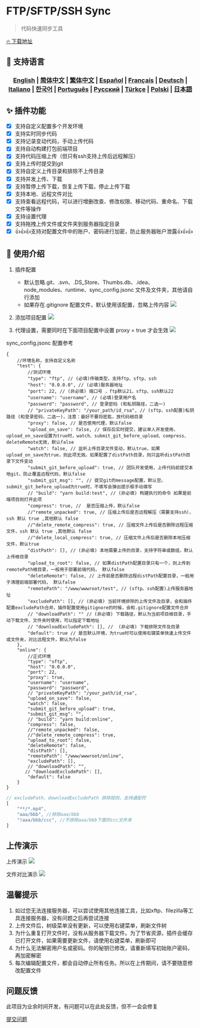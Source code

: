 # FTP/SFTP/SSH Sync 

> 代码快速同步工具

[🔥 下载地址](https://marketplace.visualstudio.com/items?itemName=oorzc.ssh-tools)

## 🎉 支持语言

<h3 align="center">
    <a href="https://github.com/oorzc/vscode_sync_tool/blob/main/lang/en.md">English</a> |
    <a href="https://github.com/oorzc/vscode_sync_tool/blob/main/lang/zh.md">简体中文</a> |
    <a href="https://github.com/oorzc/vscode_sync_tool/blob/main/lang/zh-tw.md">繁体中文</a> |
    <a href="https://github.com/oorzc/vscode_sync_tool/blob/main/lang/es.md">Español</a> |
    <a href="https://github.com/oorzc/vscode_sync_tool/blob/main/lang/fr.md">Français</a> |
    <a href="https://github.com/oorzc/vscode_sync_tool/blob/main/lang/de.md">Deutsch</a> |
    <a href="https://github.com/oorzc/vscode_sync_tool/blob/main/lang/it.md">Italiano</a> |
    <a href="https://github.com/oorzc/vscode_sync_tool/blob/main/lang/ko.md">한국어</a> |
    <a href="https://github.com/oorzc/vscode_sync_tool/blob/main/lang/pt.md">Português</a> |
    <a href="https://github.com/oorzc/vscode_sync_tool/blob/main/lang/ru.md">Pусский</a> |
    <a href="https://github.com/oorzc/vscode_sync_tool/blob/main/lang/tr.md">Türkçe</a> |
    <a href="https://github.com/oorzc/vscode_sync_tool/blob/main/lang/pl.md">Polski</a> |
    <a href="https://github.com/oorzc/vscode_sync_tool/blob/main/lang/ja.md">日本語</a> 
</h3>

## ✨ 插件功能

-   [x] 支持自定义配置多个开发环境
-   [x] 支持实时同步代码
-   [x] 支持记录变动代码，手动上传代码
-   [x] 支持自动构建打包前端项目
-   [x] 支持代码压缩上传（但只有ssh支持上传后远程解压）
-   [x] 支持上传时提交到git 
-   [x] 支持自定义上传目录和排除不上传目录
-   [x] 支持并发上传、下载
-   [x] 支持暂停上传下载，恢复上传下载，停止上传下载
-   [x] 支持本地、远程文件对比
-   [x] 支持查看远程代码，可以进行增删改查、修改权限、移动代码、重命名、下载文件等操作
-   [x] 支持设置代理
-   [x] 支持拖拽上传文件或文件夹到服务器指定目录
-   [x] 👍👍👍支持对配置文件中的账户、密码进行加密，防止服务器账户泄露👍👍👍

## 📖 使用介绍

1. 插件配置

    - 默认忽略.git、.svn、.DS_Store、Thumbs.db、.idea、node_modules、runtime、sync_config.jsonc 文件及文件夹，其他请自行添加
    - 如果存在.gitignore 配置文件，默认使用该配置，忽略上传内容
      ![](https://cdn.jsdelivr.net/gh/oorzc/public_img@main/img/2024%2F11%2F12%2F2a2b4adc7305c7b1c84d796da57cfe81.png)

2. 添加项目配置
   ![](https://cdn.jsdelivr.net/gh/oorzc/public_img@main/img/2024%2F11%2F12%2F0aba393b99df91a094fac6c14a2aebe1.gif)

3. 代理设置，需要同时在下面项目配置中设置 proxy = true 才会生效
   ![](https://cdn.jsdelivr.net/gh/oorzc/public_img@main/img/2024%2F11%2F12%2F9f00f0451dd2c558ad469178d0058713.png)

sync_config.jsonc 配置参考

```jsonc
{
	//环境名称，支持自定义名称
	"test": {
		//测试环境
		"type": "ftp", // (必填)传输类型，支持ftp、sftp、ssh
		"host": "0.0.0.0", // (必填)服务器地址
		"port": 22, // (非必填) 端口号 ，ftp默认21，sftp、ssh默认22
		"username": "username", // (必填)登录用户名
		"password": "password", // 登录密码 (和私钥路径，二选一)
		// "privateKeyPath": "/your_path/id_rsa", // (sftp、ssh配置)私钥路径 (和登录密码，二选一)，注意：最好不要将密匙，放代码根目录
		"proxy": false, // 是否使用代理，默认false
		"upload_on_save": false, // 保存后实时提交，建议单人开发使用，upload_on_save设置为true时，watch、submit_git_before_upload、compress、deleteRemote无效，默认false
		"watch": false, // 监听上传目录文件变动，默认true，如果upload_on_save为true，则此项无效。如果配置了distPath目录，则只监听distPath目录下文件变动
		"submit_git_before_upload": true, // 团队开发使用，上传代码前提交本地git，防止覆盖远程代码，默认false
		"submit_git_msg": "", // 提交git的message配置，默认空。submit_git_before_upload为true时，不填写会弹出提示框手动填写
		// "build": "yarn build:test", // (非必填) 构建执行的命令 如果是前端项目则打开此项
		"compress": true, //  是否压缩上传，默认false
		//"remote_unpacked": true, // 压缩上传后是否远程解压（需要支持ssh），ssh 默认 true ,其他默认 false
		//"delete_remote_compress": true, // 压缩文件上传后是否删除远程压缩文件，ssh 默认 true ,其他默认 false
		//"delete_local_compress": true, // 压缩文件上传后是否删除本地压缩文件，默认true
		"distPath": [], // (非必填) 本地需要上传的目录，支持字符串或数组，默认上传根目录
		"upload_to_root": false, // 如果distPath配置目录只有一个，则上传到remotePath根目录，一般用于部署前端代码， 默认false
		"deleteRemote": false, // 上传前是否删除远程distPath配置目录，一般用于清理前端部署代码， 默认false
		"remotePath": "/www/wwwroot/test", // (sftp、ssh配置)上传服务器地址
		"excludePath": [], // (非必填) 当前环境排除的上传文件及目录，会和插件配置excludePath合并，插件配置使用gitignore的时候，会和.gitignore配置文件合并
		// "downloadPath": "" // (非必填) 下载路径，默认为当前项目根目录，手动下载文件、文件夹时使用，可以指定下载地址
		// "downloadExcludePath": [], //  (非必填) 下载排除文件及目录
		"default": true // 是否默认环境，为true时可以使用右键菜单快速上传文件或文件夹，对比远程文件，默认为false
	},
	"online": {
		//正式环境
		"type": "sftp",
		"host": "0.0.0.0",
		"port": 22,
		"proxy": true,
		"username": "username",
		"password": "password",
		// "privateKeyPath": "/your_path/id_rsa",
		"upload_on_save": false,
		"watch": false,
		"submit_git_before_upload": true,
		"submit_git_msg": "",
		// "build": "yarn build:online",
		"compress": false,
		//"remote_unpacked": false,
		//"delete_remote_compress": true,
		"upload_to_root": false,
		"deleteRemote": false,
		"distPath": [],
		"remotePath": "/www/wwwroot/online",
		"excludePath": [],
		// "downloadPath": "",
	   // "downloadExcludePath": [],
		"default": false
	}
}
```

```js
// excludePath、downloadExcludePath 排除规则，支持通配符
[
	"**/*.mp4",
	"aaa/bbb", //排除aaa/bbb
	"!aaa/bbb/ccc", //不排除aaa/bbb下面的ccc文件夹
]
```

## 上传演示

上传演示
![](https://cdn.jsdelivr.net/gh/oorzc/public_img@main/img/2024%2F11%2F12%2F8f85ff0142ef082749b55f7db3c8bf13.gif)

文件对比演示
![](https://cdn.jsdelivr.net/gh/oorzc/public_img@main/img/2024%2F11%2F12%2F6cbd149ae7959c8097ce288fb91ed800.gif)

## 温馨提示

1.  如过您无法连接服务器，可以尝试使用其他连接工具，比如xftp、filezilla等工具连接服务器，没有问题之后再尝试连接
2. 上传文件后，树级菜单没有更新，可以使用右键菜单，刷新文件树
3. 为什么重复打开文件时，没有从服务器下载文件。为了节省资源，插件会缓存已打开文件，如果需要更新文件，请使用右键菜单，刷新即可
4. 为什么无法解密用户名或密码。你的秘钥已修改，请重新填写初始账户密码，再加密解密
5. 每次编辑配置文件，都会自动停止所有任务。所以在上传期间，请不要随意修改配置文件


## 问题反馈

此项目为业余时间开发，有问题可以在此处反馈，但不一会会修复

[提交问题](https://github.com/oorzc/vscode_sync_tool/issues)